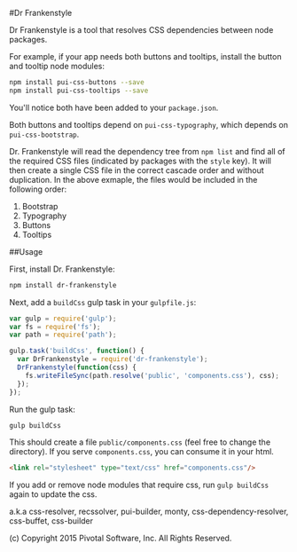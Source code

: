 #Dr Frankenstyle

Dr Frankenstyle is a tool that resolves CSS dependencies between node packages. 

For example, if your app needs both buttons and tooltips, install the button and tooltip node modules:

```sh
npm install pui-css-buttons --save
npm install pui-css-tooltips --save
```
You'll notice both have been added to your `package.json`.

Both buttons and tooltips depend on `pui-css-typography`, which depends on `pui-css-bootstrap`.
 
Dr. Frankenstyle will read the dependency tree from `npm list` and find all of the required CSS files
(indicated by packages with the `style` key). It will then create a single CSS file in the correct 
cascade order and without duplication. In the above exmaple, the files would be included in the following order:

1. Bootstrap
1. Typography
1. Buttons
1. Tooltips

##Usage

First, install Dr. Frankenstyle:

```sh
npm install dr-frankenstyle
```

Next, add a `buildCss` gulp task in your `gulpfile.js`:

```js
var gulp = require('gulp');
var fs = require('fs');
var path = require('path');

gulp.task('buildCss', function() {
  var DrFrankenstyle = require('dr-frankenstyle');
  DrFrankenstyle(function(css) {
    fs.writeFileSync(path.resolve('public', 'components.css'), css);
  });
});
```

Run the gulp task:

```sh
gulp buildCss
```

This should create a file `public/components.css` (feel free to change the directory). 
If you serve `components.css`, you can consume it in your html.

```html
<link rel="stylesheet" type="text/css" href="components.css"/>
```

If you add or remove node modules that require css, 
run `gulp buildCss` again to update the css.


a.k.a css-resolver, recssolver, pui-builder, monty, css-dependency-resolver, css-buffet, css-builder

(c) Copyright 2015 Pivotal Software, Inc. All Rights Reserved.
